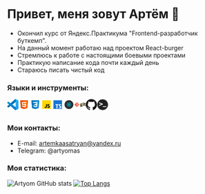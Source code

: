 # Привет, меня зовут Артём 👋

- Окончил курс от Яндекс.Практикума "Frontend-разработчик буткемп".
- На данный момент работаю над проектом React-burger
- Стремлюсь к работе с настоящими боевыми проектами
- Практикую написание кода почти каждый день
- Стараюсь писать чистый код

### Языки и инструменты:

<img align="left" alt="Visual Studio Code" width="26px" src="https://raw.githubusercontent.com/github/explore/80688e429a7d4ef2fca1e82350fe8e3517d3494d/topics/visual-studio-code/visual-studio-code.png" />
<img align="left" alt="HTML5" width="26px" src="./src/img/html.svg" />
<img align="left" alt="CSS3" width="26px" src="./src/img/css.svg" />
<img align="left" alt="JavaScript" width="26px" src="./src/img/jsb.svg" />
<img align="left" alt="TypeScript" width="26px" src="./src/img/tsb.svg" />
<img align="left" alt="React" width="26px" src="./src/img/react.svg" />
<img align="left" alt="Git" width="26px" src="https://raw.githubusercontent.com/github/explore/80688e429a7d4ef2fca1e82350fe8e3517d3494d/topics/git/git.png" />
<img align="left" alt="GitHub" width="26px" src="https://raw.githubusercontent.com/github/explore/78df643247d429f6cc873026c0622819ad797942/topics/github/github.png" />
<img align="left" alt="Terminal" width="26px" src="https://raw.githubusercontent.com/github/explore/80688e429a7d4ef2fca1e82350fe8e3517d3494d/topics/terminal/terminal.png" />

<br/>
<br/>

### Мои контакты:
- E-mail: artemkaasatryan@yandex.ru
- Telegram: @artyomas

### Моя статистика:
![Artyom GitHub stats](https://github-readme-stats.vercel.app/api?username=ArtyomAsatryan&show_icons=true&theme=transparent)
[![Top Langs](https://github-readme-stats.vercel.app/api/top-langs/?username=ArtyomAsatryan&layout=compact)](https://github.com/eNRja/github-readme-stats)
